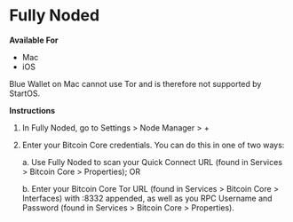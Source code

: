 # Fully Noded

**Available For**

- Mac
- iOS

Blue Wallet on Mac cannot use Tor and is therefore not supported by StartOS.

**Instructions**

1. In Fully Noded, go to Settings > Node Manager > +

1. Enter your Bitcoin Core credentials. You can do this in one of two ways:

    a. Use Fully Noded to scan your Quick Connect URL (found in Services > Bitcoin Core > Properties); OR

    b. Enter your Bitcoin Core Tor URL (found in Services > Bitcoin Core > Interfaces) with :8332 appended, as well as you RPC Username and Password (found in Services > Bitcoin Core > Properties).

